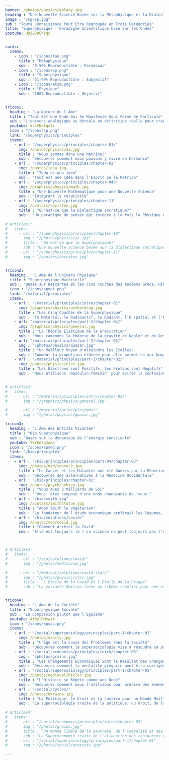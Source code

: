 ```yaml
---
banner: /photos/physics/galaxy.jpg
heading : "Une Nouvelle Science Basée sur la Métaphysique et la Dialectique Socratique"
image : "/og/sp.jpg"
sub : "Toute Connaissance Peut Être Regroupée en Trois Catégories"
title: "Superphysique - Paradigme Scientifique basé sur les Ondes"
youtube: HBj2DUChYqc


cards:
  items:
    - icon : "/icons/tao.png"
      title : "Métaphysique"
      sub : "0-50% Reproductible : Paradoxal"
    - icon : "/icons/sp.png"
      title : "Superphysique"
      sub : "51-99% Reproductible : Subjectif"
    - icon : "/icons/atom.png"
      title : "Physique"
      sub : "100% Reproductible : Objectif"


tricon1:
  heading : "La Nature de l'Âme"
  title : "Tout Est Une Onde Qui Se Manifeste Sous Forme De Particule"
  sub : "L'univers analogique se déroule en définition réelle pour créer la réalité"
  youtube: dc4VNkfqs1s
  icon : "/icons/sp.png"
  link: "/superphysics/principles"
  items:
    - url : "/superphysics/principles/chapter-01/"
      img: /photos/physics/ai.jpg 
      title : "Nous sommes dans une Matrice!"
      sub : "Découvrez comment nous pouvons y vivre en harmonie"
    - url : "/superphysics/principles/chapter-02"
      img: /photos/idea.jpg
      title : "Todo es una idea"
      sub : "Tout est une Idée dans l'Esprit ou la Matrice"
    - url : "/superphysics/principles/chapter-04b"
      img: /graphics/physics/math.jpg
      title : "Une Nouvelle Mathématique pour une Nouvelle Science"
      sub : "Intégrant la relativité"
    - url : "/superphysics/principles/chapter-11"
      img: /avatars/socrates.jpg     
      title : "Qu'est-ce que la Dialectique socratique?"
      sub : "Un paradigme de pensée qui intègre à la fois la Physique et la Métaphysique" 

# articles1:
#   items:
#     - url : "/superphysics/principles/chapter-10"
#       img : "/photos/physics/ai.jpg" 
#       title : "Qu'est-ce que la Superphysique?"
#       sub : "Une nouvelle science basée sur la Dialectique socratique originale"
#     - url : "/superphysics/principles/chapter-11"
#       img : "/avatars/socrates.jpg" 


tricon2:
  heading : "L'Âme de l'Univers Physique"
  title : "Superphysique Matérielle"
  sub : "Basée sur Descartes et les cinq couches des anciens Grecs, Hindous et Chinois"
  icon : "/icons/spmat.png"
  link: "/material/principles"
  items:
    - url : "/material/principles/intro/chapter-01"
      img: /graphics/physics/aetherdrag.jpg
      title : "Les Cinq Couches de la Superphysique"
      sub : "le Matériel, le Radioactif, le Radiant, l'E spatial et l'Éthéré"
    - url: "/material/principles/part-2/chapter-04/"
      img: /graphics/physics/general.jpg
      title : "La Théorie Élastique de la Gravitation"
      sub : "Nous ramenons la théorie de la gravité de Kepler et de Descartes"
    - url: "/material/principles/part-2/chapter-02/"
      img : "/photos/physics/quasar.jpg"
      title : "Un Meilleur Moyen d'Atteindre les Étoiles"
      sub : "Comment la propulsion éthérée peut-elle permettre aux humains de rejoindre d'autres étoiles et galaxies?"
    - url : "/material/principles/part-3/chapter-02/"
      img: /photos/physics/elec.jpg
      title : "Les Électrons sont Positifs, les Protons sont Négatifs"
      sub : "Nous utilisons 'masculin-féminin' pour éviter la confusion"


# articles2:
#   items:
#     - url : "/material/principles/intro/chapter-01/"
#       img : "/graphics/physics/general.jpg" 

#     - url : "/material/principles/qost"
#       img : "/photos/physics/quasar.jpg"

tricon3:
  heading : "L'Âme des Entités Vivantes"
  title : "Bio Superphysique"
  sub : "Basée sur la dynamique de l'énergie consciente"
  youtube: Y6YKmtqJak4
  icon : "/icons/spmed.png"
  link: "/bio/principles"
  items:
    - url : "/bio/principles/principles/part-04/chapter-03"
      img: /photos/med/cancer2.jpg
      title : "Le Cancer et les Maladies ont été Guéris par la Médecine Non-Occidentale"
      sub : "Découvrez des alternatives à la Médecine Occidentale"
    - url : "/bio/principles/chapter-01"
      img: /photos/psych/schizo.jpg
      title : "Vous Avez 3 Milliards de Soi"
      sub : "'Vous' êtes composé d'une onde changeante de 'vous'"
    - url : "/bio/smith-veg"
      img: /avatars/smithstatue.jpg 
      title : "Adam Smith le Végétarien"
      sub : "Le fondateur de l'étude économique préférait les légumes, en particulier les pommes de terre, à la viande"
    - url : "/bio/solutions/covid/"
      img: /photos/med/covid.jpg 
      title : "Comment Arrêter la Covid"
      sub : "Elle est toujours là ! La science ne peut toujours pas l'éradiquer"



# articles3:
#   items:
#     - url : "/bio/solutions/covid/"
#       img : "/photos/med/covid.jpg" 

#     - url : "/medical/solutions/covid-star/"
#       img : "/photos/physics/star.jpg"
#       title : "L'Étoile de la Covid et l'Étoile de la Grippe"
#       sub : "La variante Omicron forme un schéma régulier pour une étoile de la Covid"


tricon4:
  heading : "L'Âme de la Société"
  title : "Superphysique Sociale"
  sub : "La Compassion plutôt que l'Égoïsme"
  youtube: AfByl9Mywi4
  icon : "/icons/spsoc.png"  
  items:
    - url : "/social/supersociology/principles/part-1/chapter-01"
      img: /photos/vanity.jpg 
      title : "L'Égo est la Cause des Problèmes dans la Société"
      sub : "Découvrez comment la supersociologie vise à résoudre ce problème"
    - url : "/social/economics/principles/intro/chapter-03"
      img : "/photos/grains.jpg" 
      title : "Les Changements Économiques Sont le Résultat des Changements dans l'Onde Collective du Désir"
      sub : "Découvrez comment la mentalité grégaire peut être corrigée"
    - url : "/social/supersociology/principles/part-1/chapter-05"
      img: /photos/medieval/hitler.jpg 
      title : "L'Histoire se Répète comme une Onde"
      sub : "Découvrez comment nous l'utilisons pour prédire des événements tels que les élections présidentielles et les récessions"
    - url : "/social/cycles/"
      img: /photos/ukraine.jpg      
      title : "La Politique, le Droit et la Justice pour un Monde Meilleur"
      sub : "La supersociologie traite de la politique, du droit, de la gouvernance et d'autres problèmes socio-politiques"

# articles4:
#   items:
#     - url : "/social/economics/principles/intro/chapter-03"
#       img : "/photos/grains.jpg" 
#       title : "Un monde libéré de la pauvreté, de l'inégalité et des crises"
#       sub : "La Supereconomie traite de l'allocation des ressources et des problèmes socio-économiques"
#     - url : "/social/supersociology/principles/part-1/chapter-01"
#       img : "/photos/social/protests.jpg" 

---
```

